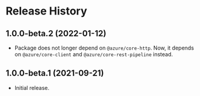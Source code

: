 # Release History

## 1.0.0-beta.2 (2022-01-12)

- Package does not longer depend on `@azure/core-http`. Now, it depends on `@azure/core-client` and `@azure/core-rest-pipeline` instead.

## 1.0.0-beta.1 (2021-09-21)

- Initial release.
